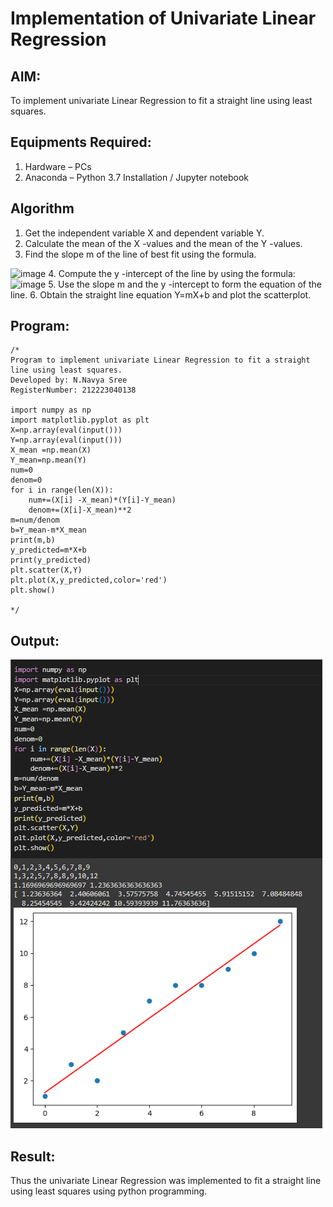 # Implementation of Univariate Linear Regression
## AIM:
To implement univariate Linear Regression to fit a straight line using least squares.

## Equipments Required:
1. Hardware – PCs
2. Anaconda – Python 3.7 Installation / Jupyter notebook

## Algorithm
1. Get the independent variable X and dependent variable Y.
2. Calculate the mean of the X -values and the mean of the Y -values.
3. Find the slope m of the line of best fit using the formula. 
<img width="231" alt="image" src="https://user-images.githubusercontent.com/93026020/192078527-b3b5ee3e-992f-46c4-865b-3b7ce4ac54ad.png">
4. Compute the y -intercept of the line by using the formula:
<img width="148" alt="image" src="https://user-images.githubusercontent.com/93026020/192078545-79d70b90-7e9d-4b85-9f8b-9d7548a4c5a4.png">
5. Use the slope m and the y -intercept to form the equation of the line.
6. Obtain the straight line equation Y=mX+b and plot the scatterplot.

## Program:
```
/*
Program to implement univariate Linear Regression to fit a straight line using least squares.
Developed by: N.Navya Sree
RegisterNumber: 212223040138 

import numpy as np
import matplotlib.pyplot as plt
X=np.array(eval(input()))
Y=np.array(eval(input()))
X_mean =np.mean(X)
Y_mean=np.mean(Y)
num=0 
denom=0 
for i in range(len(X)):
    num+=(X[i] -X_mean)*(Y[i]-Y_mean)
    denom+=(X[i]-X_mean)**2
m=num/denom
b=Y_mean-m*X_mean
print(m,b)
y_predicted=m*X+b
print(y_predicted)
plt.scatter(X,Y)
plt.plot(X,y_predicted,color='red')
plt.show()

*/
```

## Output:

![OUTPUT](<univariate Linear Regression.png>)


## Result:
Thus the univariate Linear Regression was implemented to fit a straight line using least squares using python programming.

